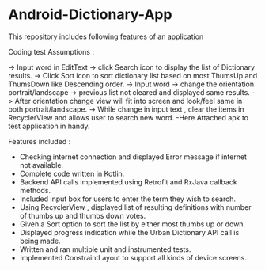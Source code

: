 # Android-Dictionary-App
This repository includes following features of an application 

Coding test Assumptions :

-> Input word in EditText -> click Search icon to display the list of Dictionary results.
-> Click Sort icon to sort dictionary list based on most ThumsUp and ThumsDown like Descending order.
-> Input word -> change the orientation portrait/landscape -> previous list not cleared and displayed same results.
-> After orientation change view will fit into screen and look/feel same in both portrait/landscape.
-> While change in input text , clear the items in RecyclerView and allows user to search new word.
-Here Attached apk to test application in handy.

Features included :
-  Checking internet connection and displayed Error message if internet not available.
- Complete code written in Kotlin.
- Backend API calls implemented using Retrofit and RxJava callback methods.
- Included input box for users to enter the term they wish to search.
- Using RecyclerView , displayed list of resulting definitions with number of thumbs up and thumbs down votes. 
- Given a Sort option to sort the list by either most thumbs up or down.
- Displayed progress indication while the Urban Dictionary API call is being made.
- Written and ran multiple unit and instrumented tests.
- Implemented ConstraintLayout to support all kinds of device screens.
